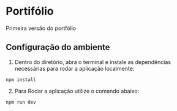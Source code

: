 # Portifólio

Primeira versão do portfólio

<h2>Configuração do ambiente</h2>

1. Dentro do diretório, abra o terminal e instale as dependências necessárias para rodar a aplicação localmente:

```shell
npm install
```

2. Para Rodar a aplicação utilize o comando abaixo:

```shell
npm run dev
```
